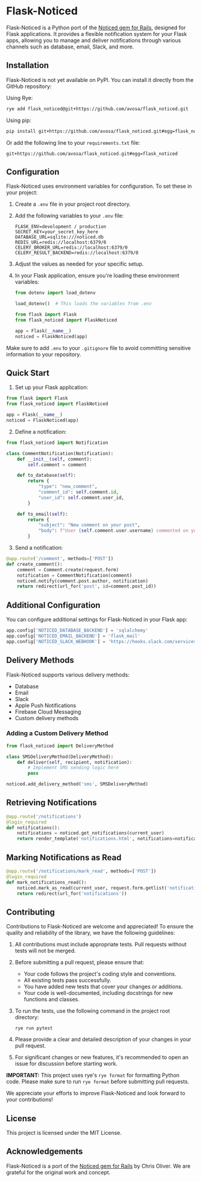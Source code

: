 # Flask-Noticed

Flask-Noticed is a Python port of the [Noticed gem for Rails](https://github.com/excid3/noticed), designed for Flask applications. It provides a flexible notification system for your Flask apps, allowing you to manage and deliver notifications through various channels such as database, email, Slack, and more.

## Installation

Flask-Noticed is not yet available on PyPI. You can install it directly from the GitHub repository:

Using Rye:

```bash
rye add flask_noticed@git+https://github.com/avosa/flask_noticed.git
```

Using pip:

```bash
pip install git+https://github.com/avosa/flask_noticed.git#egg=flask_noticed
```

Or add the following line to your `requirements.txt` file:

```
git+https://github.com/avosa/flask_noticed.git#egg=flask_noticed
```

## Configuration

Flask-Noticed uses environment variables for configuration. To set these in your project:

1. Create a `.env` file in your project root directory.

2. Add the following variables to your `.env` file:

   ```
   FLASK_ENV=development / production
   SECRET_KEY=your_secret_key_here
   DATABASE_URL=sqlite:///noticed.db
   REDIS_URL=redis://localhost:6379/0
   CELERY_BROKER_URL=redis://localhost:6379/0
   CELERY_RESULT_BACKEND=redis://localhost:6379/0
   ```

3. Adjust the values as needed for your specific setup.

4. In your Flask application, ensure you're loading these environment variables:

   ```python
   from dotenv import load_dotenv
   
   load_dotenv()  # This loads the variables from .env
   
   from flask import Flask
   from flask_noticed import FlaskNoticed
   
   app = Flask(__name__)
   noticed = FlaskNoticed(app)
   ```

Make sure to add `.env` to your `.gitignore` file to avoid committing sensitive information to your repository.

## Quick Start

1. Set up your Flask application:

```python
from flask import Flask
from flask_noticed import FlaskNoticed

app = Flask(__name__)
noticed = FlaskNoticed(app)
```

2. Define a notification:

```python
from flask_noticed import Notification

class CommentNotification(Notification):
    def __init__(self, comment):
        self.comment = comment

    def to_database(self):
        return {
            "type": "new_comment",
            "comment_id": self.comment.id,
            "user_id": self.comment.user_id,
        }

    def to_email(self):
        return {
            "subject": "New comment on your post",
            "body": f"User {self.comment.user.username} commented on your post."
        }
```

3. Send a notification:

```python
@app.route('/comment', methods=['POST'])
def create_comment():
    comment = Comment.create(request.form)
    notification = CommentNotification(comment)
    noticed.notify(comment.post.author, notification)
    return redirect(url_for('post', id=comment.post_id))
```

## Additional Configuration

You can configure additional settings for Flask-Noticed in your Flask app:

```python
app.config['NOTICED_DATABASE_BACKEND'] = 'sqlalchemy'
app.config['NOTICED_EMAIL_BACKEND'] = 'flask_mail'
app.config['NOTICED_SLACK_WEBHOOK'] = 'https://hooks.slack.com/services/...'
```

## Delivery Methods

Flask-Noticed supports various delivery methods:

- Database
- Email
- Slack
- Apple Push Notifications
- Firebase Cloud Messaging
- Custom delivery methods

### Adding a Custom Delivery Method

```python
from flask_noticed import DeliveryMethod

class SMSDeliveryMethod(DeliveryMethod):
    def deliver(self, recipient, notification):
        # Implement SMS sending logic here
        pass

noticed.add_delivery_method('sms', SMSDeliveryMethod)
```

## Retrieving Notifications

```python
@app.route('/notifications')
@login_required
def notifications():
    notifications = noticed.get_notifications(current_user)
    return render_template('notifications.html', notifications=notifications)
```

## Marking Notifications as Read

```python
@app.route('/notifications/mark_read', methods=['POST'])
@login_required
def mark_notifications_read():
    noticed.mark_as_read(current_user, request.form.getlist('notification_ids'))
    return redirect(url_for('notifications'))
```

## Contributing

Contributions to Flask-Noticed are welcome and appreciated! To ensure the quality and reliability of the library, we have the following guidelines:

1. All contributions must include appropriate tests. Pull requests without tests will not be merged.

2. Before submitting a pull request, please ensure that:
   - Your code follows the project's coding style and conventions.
   - All existing tests pass successfully.
   - You have added new tests that cover your changes or additions.
   - Your code is well-documented, including docstrings for new functions and classes.

3. To run the tests, use the following command in the project root directory:
   ```
   rye run pytest
   ```

4. Please provide a clear and detailed description of your changes in your pull request.

5. For significant changes or new features, it's recommended to open an issue for discussion before starting work.

__IMPORTANT:__ This project uses rye's `rye format` for formatting Python code. Please make sure to run `rye format` before submitting pull requests.

We appreciate your efforts to improve Flask-Noticed and look forward to your contributions!

## License

This project is licensed under the MIT License.

## Acknowledgements

Flask-Noticed is a port of the [Noticed gem for Rails](https://github.com/excid3/noticed) by Chris Oliver. We are grateful for the original work and concept.